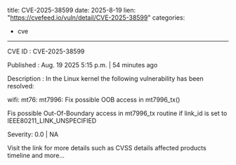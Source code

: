  
title: CVE-2025-38599
date: 2025-8-19
lien: "https://cvefeed.io/vuln/detail/CVE-2025-38599"
categories:
  - cve
---

CVE ID : CVE-2025-38599

Published :  Aug. 19
2025
5:15 p.m. | 54 minutes ago

Description : In the Linux kernel
the following vulnerability has been resolved:

wifi: mt76: mt7996: Fix possible OOB access in mt7996_tx()

Fis possible Out-Of-Boundary access in mt7996_tx routine if link_id is
set to IEEE80211_LINK_UNSPECIFIED

Severity: 0.0 | NA

Visit the link for more details
such as CVSS details
affected products
timeline
and more...
